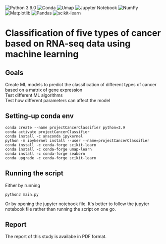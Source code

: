 ![Python 3.9.0](https://img.shields.io/badge/Python-3.9.0-blue.svg)
![Conda](https://img.shields.io/conda/vn/conda-forge/python?color=green)
![Umap](https://img.shields.io/badge/Packages-umap-green.svg)
![Jupyter Notebook](https://img.shields.io/badge/jupyter-%23FA0F00.svg?style=for-the-badge&logo=jupyter&logoColor=white)
![NumPy](https://img.shields.io/badge/numpy-%23013243.svg?style=for-the-badge&logo=numpy&logoColor=white)
![Matplotlib](https://img.shields.io/badge/Matplotlib-%23ffffff.svg?style=for-the-badge&logo=Matplotlib&logoColor=black)
![Pandas](https://img.shields.io/badge/pandas-%23150458.svg?style=for-the-badge&logo=pandas&logoColor=white)
![scikit-learn](https://img.shields.io/badge/scikit--learn-%23F7931E.svg?style=for-the-badge&logo=scikit-learn&logoColor=white)

<h1> Classification of five types of cancer based on RNA-seq data using machine learning </h1>

## Goals  
Create ML models to predict the classification of different types of cancer based on a matrix of gene expression  
Test different ML algorithms  
Test how different parameters can affect the model

## Setting-up conda env
```{}
conda create --name projectCancerClassifier python=3.9
conda activate projectCancerClassifier
conda install -c anaconda ipykernel
python -m ipykernel install --user --name=projectCancerClassifier
conda install -c conda-forge scikit-learn
conda install -c conda-forge umap-learn
conda install -c conda-forge seaborn
conda upgrade -c conda-forge scikit-learn
```
## Running the script
Either by running
```{}
python3 main.py
```
Or by opening the jupyter notebook file. It's better to follow the jupyter notebook file rather than running the script on one go.

## Report
The report of this study is availabe in PDF format.
